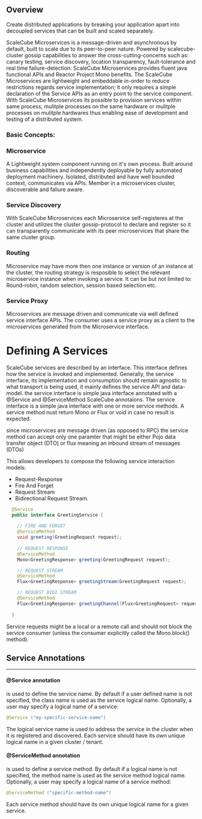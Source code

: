 ## Overview 
Create distributed applications by breaking your application apart into decoupled services that can be built and scaled separately.

ScaleCube Microservices is a message-driven and asynchronous by default, built to scale due to its peer-to-peer nature. 
Powered by scalecube-cluster gossip capabilities to answer the cross-cutting-concerns such as: canary testing, service discovery, location transparency, 
fault-tolerance and real time failure-detection. 
ScaleCube Microservices provides fluent java functional APIs and Reactor Project Mono benefits. 
The ScaleCube Microservices are lightweight and embeddable in-order to reduce restrictions regards service implementation; 
it only requires a simple declaration of the Service APIs as an entry point to the service component. 
With ScaleCube Microservices its possible to provision services within same process, mulitple processes on the same hardware or mulitple processes on mulitple hardwares thus enabling ease of development and testing of a distributed system.

### Basic Concepts:

### Microservice
A Lightweight system component running on it's own process. 
Built around business capabilities and independently deployable by fully automated deployment machinery. 
Isolated, distributed and have well bounded context, communicates via APIs. Member in a microservices cluster, discoverable and faliure aware.

### Service Discovery
With ScaleCube Microservices each Microservice self-registeres at the cluster and utilizes the cluster gossip-protocol to declare and register so it can transparently communicate with its peer microservices that share the same cluster group.

### Routing
Microservice may have more then one instance or version of an instance at the cluster, the routing strategy is resposible to select the relevant microservice instance when invoking a service. It can be but not limited to: Round-robin, random selection, session based selection etc.

### Service Proxy
Microservices are message driven and communicate via well defined service interface APIs. The consumer uses a service proxy as a client to the microservices generated from the Microservice interface.


# Defining A Services
ScaleCube services are described by an interface. This interface defines how the service is invoked and implemented. Generally, the service interface, its implementation and consumption should remain agnostic to what transport is being used, it mainly defines the service API and data-model. the service interface is simple java interface annotated with a @Service and @ServiceMethod ScaleCube annotaions. The service interface is a simple java interface with one or more service methods. A service method nust return Mono or Flux or void in case no result is expected.

since microservices are message driven (as opposed to RPC) the service method can accept only one paramter that might be either Pojo data transfer object (DTO) or flux meaning an inbound stream of messages (DTOs)

This allows developers to compose the following service interaction models:
- Request-Response
- Fire And Forget
- Request Stream
- Bidirectional Request Stream.

```java
  @Service
  public interface GreetingService {
    
    // FIRE AND FORGET
    @ServiceMethod
    void greeting(GreetingRequest request);
    
    // REQUEST RESPONSE
    @ServiceMethod
    Mono<GreetingResponse> greeting(GreetingRequest request);

    // REQUEST STREAM
    @ServiceMethod
    Flux<GreetingResponse> greetingStream(GreetingRequest request);

    // REQUEST BIDI STREAM
    @ServiceMethod
    Flux<GreetingResponse> greetingChannel(Flux<GreetingRequest> requests);
    
  }
 ```

Service requests might be a local or a remote call and should not block the service consumer (unless the consumer explicitly called the Mono.block() method).
 

## Service Annotations
---- 

#### @Service annotation 
is used to define the service name. By default if a user defined name is not specified, 
the class name is used as the service logical name. Optionally, a user may specify a logical name of a service: 

```java
@Service ("my-specific-service-name")
```

The logical service name is used to address the service in the cluster when it is registered and discovered. 
Each service should have its own unique logical name in a given cluster / tenant.

#### @ServiceMethod annotation 
is used to define a service method. By default if a logical name is not specified, the method name is used as the service method logical name. Optionally, a user may specify a logical name of a service method:

```java
@ServiceMethod ("specific-method-name")
```

Each service method should have its own unique logical name for a given service.
